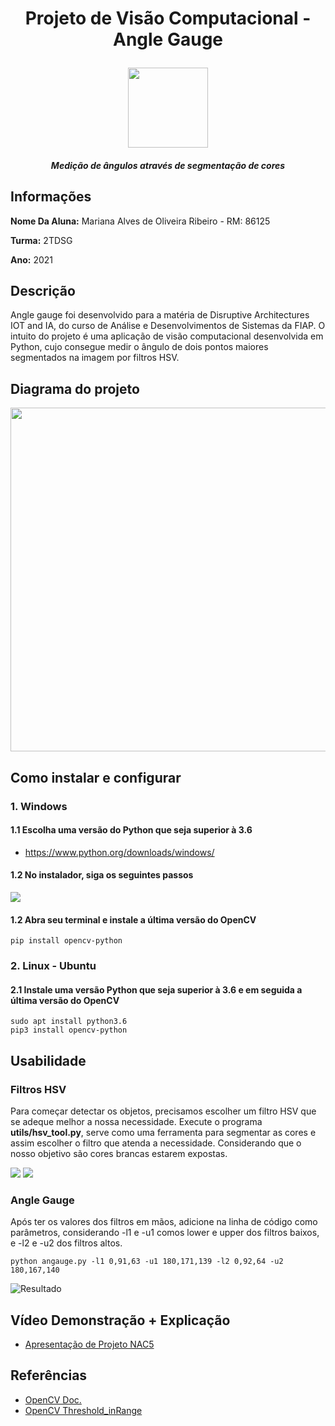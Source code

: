 <h1 align="center">
   <p>Projeto de Visão Computacional - Angle Gauge</p>
</h1>
<p align="center">
   <img src="https://i.imgur.com/FhWK0zA.jpg" width="128">
</p>
<h4 align="center">   
   <p><b><i>Medição de ângulos através de segmentação de cores</i></b></p>   
</h4>


## Informações

**Nome Da Aluna:** Mariana Alves de Oliveira Ribeiro - RM: 86125

**Turma:** 2TDSG

**Ano:** 2021

## Descrição

Angle gauge foi desenvolvido para a matéria de Disruptive Architectures IOT and IA, do curso de Análise e Desenvolvimentos de Sistemas da FIAP.
O intuito do projeto é uma aplicação de visão computacional desenvolvida em Python, cujo consegue medir o ângulo de dois pontos maiores segmentados na imagem por filtros HSV. 

## Diagrama do projeto

<img src="https://i.imgur.com/iyGM9uM.png" width="550">

## Como instalar e configurar

### 1. Windows

#### 1.1 Escolha uma versão do Python que seja superior à 3.6

   - https://www.python.org/downloads/windows/

#### 1.2 No instalador, siga os seguintes passos

![](https://python.org.br/images/instalacao-windows/03.png)

#### 1.2 Abra seu terminal e instale a última versão do OpenCV

    pip install opencv-python

### 2. Linux - Ubuntu

#### 2.1 Instale uma versão Python que seja superior à 3.6 e em seguida a última versão do OpenCV

    sudo apt install python3.6
    pip3 install opencv-python

## Usabilidade

### Filtros HSV
Para começar detectar os objetos, precisamos escolher um filtro HSV que se adeque melhor a nossa necessidade.
Execute o programa **utils/hsv_tool.py**, serve como uma ferramenta para segmentar as cores e assim escolher o filtro que atenda a necessidade. Considerando que o nosso objetivo são cores brancas estarem expostas.

![](https://docs.opencv.org/3.4.15/Threshold_inRange_Tutorial_Result_input.jpeg)
![](https://docs.opencv.org/3.4.15/Threshold_inRange_Tutorial_Result_output.jpeg)

### Angle Gauge
Após ter os valores dos filtros em mãos, adicione na linha de código como parâmetros, considerando -l1 e -u1 comos lower e upper dos filtros baixos, e -l2 e -u2 dos filtros altos.

    python angauge.py -l1 0,91,63 -u1 180,171,139 -l2 0,92,64 -u2 180,167,140
    
![Resultado](https://i.imgur.com/cA0KPGq.png)


## Vídeo Demonstração + Explicação

* [Apresentação de Projeto NAC5](https://youtu.be/nPXXH2LFCwE)

## Referências 

* [OpenCV Doc.](https://docs.opencv.org/3.4.15)
* [OpenCV Threshold_inRange](https://docs.opencv.org/3.4.15/da/d97/tutorial_threshold_inRange.html)
